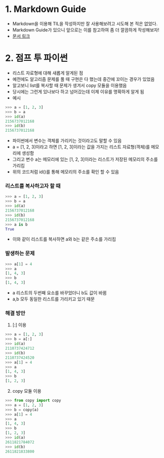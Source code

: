 # 1. Markdown Guide

- Markdown을 이용해 TIL을 작성하지만 잘 사용해보려고 시도해 본 적은 없었다.
- Markdown Guide가 있으니 앞으로는 이를 참고하여 좀 더 깔끔하게 작성해보자!
- [문서 링크](https://www.markdownguide.org/)

# 2. 점프 투 파이썬

- 리스트 자료형에 대해 새롭게 알게된 점
- 예전에도 알고리즘 문제를 풀 때 구현은 다 했는데 중간에 꼬이는 경우가 있었음
- 알고보니 list를 복사할 때 문제가 생겨서 copy 모듈을 이용했음
- 당시에는 그런게 있나보다 하고 넘어갔는데 이제 이유를 명확하게 알게 됨
- 예시
```python
>>> a = [1, 2, 3]
>>> b = a	  
>>> id(a)	  
2156737012168
>>> id(b)	  
2156737012168
```
 - 파이썬에서 변수는 객체를 가리키는 것이라고도 말할 수 있음
 - a = [1, 2, 3]이라고 하면 [1, 2, 3]이라는 값을 가지는 리스트 자료형(객체)를 메모리에 생성함
 - 그리고 변수 a는 메모리에 있는 [1, 2, 3]이라는 리스트가 저장된 메모리의 주소를 가리킴
 - 위의 코드처럼 id()를 통해 메모리의 주소를 확인 할 수 있음
 
 ### 리스트를 복사하고자 할 때
 ```python
>>> a = [1, 2, 3]
>>> b = a	  
>>> id(a)	  
2156737012168
>>> id(b)	  
2156737012168
>>> a is b
True
```
- 이와 같이 리스트를 복사하면 a와 b는 같은 주소를 가리킴

### 발생하는 문제
```python
>>> a[1] = 4
>>> a	  
[1, 4, 3]
>>> b	  
[1, 4, 3]
```
- a 리스트의 두번째 요소를 바꾸었더니 b도 값이 바뀜
- a,b 모두 동일한 리스트를 가리키고 있기 때문

### 해결 방안

1. [:] 이용
```python
>>> a = [1, 2, 3]	  
>>> b = a[:]	  
>>> id(a)	  
2110737424712
>>> id(b)	  
2110737424520
>>> a[1] = 4  
>>> a	  
[1, 4, 3]
>>> b	  
[1, 2, 3]
```

2. copy 모듈 이용

```python
>>> from copy import copy
>>> a = [1, 2, 3]	  
>>> b = copy(a)	  
>>> a[1] = 4	  
>>> a	  
[1, 4, 3]
>>> b	  
[1, 2, 3]
>>> id(a)	  
2611821784072
>>> id(b)	  
2611821833800
```
